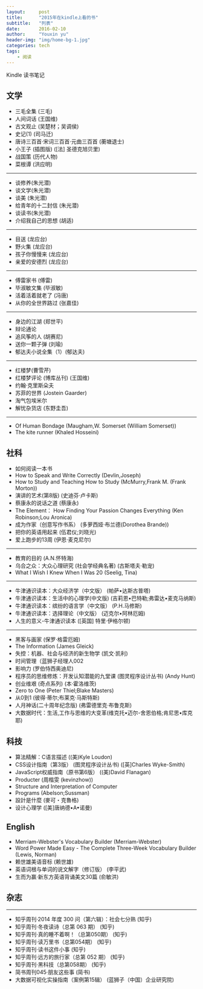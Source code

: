 ```yaml
---
layout:     post
title:      "2015年在kindle上看的书"
subtitle:   "列表"
date:       2016-02-10
author:     "Youxin yu"
header-img: "img/home-bg-1.jpg"
categories: tech
tags:
    - 阅读
---
```


Kindle 读书笔记

## 文学

- 三毛全集 (三毛)
- 人间词话 (王国维)
- 古文观止 (吴楚材；吴调侯)
- 史记(1) (司马迁)
- 唐诗三百首·宋词三百首·元曲三百首 (蘅塘退士)
- 小王子 (插图版) ([法] 圣德克旭贝里)
- 战国策 (历代人物)
- 菜根谭 (洪应明)

---
- 谈修养(朱光潜)
- 谈文学(朱光潜)
- 谈美 (朱光潜)
- 给青年的十二封信 (朱光潜)
- 谈读书(朱光潜)
- 介绍我自己的思想 (胡适)

---------------------------------
- 目送 (龙应台)
- 野火集 (龙应台)
- 孩子你慢慢来 (龙应台)
- 亲爱的安德烈 (龙应台)

---------------------------------
- 傅雷家书 (傅雷)
- 毕淑敏文集 (毕淑敏)
- 活着活着就老了 (冯唐)
- 从你的全世界路过 (张嘉佳)

---------------------------------
- 身边的江湖 (郑世平)
- 辩论通论
- 追风筝的人 (胡赛尼)
- 送你一颗子弹 (刘瑜)
- 郁达夫小说全集（1）(郁达夫)

---------------------------------
- 红楼梦(曹雪芹)
- 红楼梦评论 (博库丛刊) (王国维)
- 约翰·克里斯朵夫
- 苏菲的世界 (Jostein Gaarder)
- 淘气包埃米尔
- 解忧杂货店 (东野圭吾)

---------------------------------
- Of Human Bondage (Maugham,W. Somerset (William Somerset))
- The kite runner (Khaled Hosseini)

## 社科

- 如何阅读一本书
- How to Speak and Write Correctly (Devlin,Joseph)
- How to Study and Teaching How to Study (McMurry,Frank M. (Frank Morton))
- 演讲的艺术(第8版) (史迪芬·卢卡斯)
- 蔡康永的说话之道 (蔡康永)
- The Element： How Finding Your Passion Changes Everything (Ken Robinson;Lou Aronica)
- 成为作家（创意写作书系） (多萝西娅·布兰德(Dorothea Brande))
- 把你的英语用起来 (伍君仪;刘晓光)
- 爱上跑步的13周 (伊恩·麦克尼尔)

---------------------------------
- 教育的目的 (A.N.怀特海)
- 乌合之众：大众心理研究 (社会学经典名著) (古斯塔夫·勒宠)
- What I Wish I Knew When I Was 20 (Seelig, Tina)

---------------------------------
- 牛津通识读本：大众经济学（中文版） (帕萨•达斯古普塔)
- 牛津通识读本：生活中的心理学(中文版) (吉莉恩•巴特勒;弗雷达•麦克马纳斯)
- 牛津通识读本：缤纷的语言学（中文版） (P.H.马修斯)
- 牛津通识读本：选择理论（中文版） (迈克尔•阿林厄姆)
- 人生的意义-牛津通识读本 ([英国] 特里·伊格尔顿)

---------------------------------
- 黑客与画家 (保罗·格雷厄姆)
- The Information (James Gleick)
- 失控：机器、社会与经济的新生物学 (凯文·凯利)
- 时间管理（蓝狮子经理人002
- 影响力 (罗伯恃西奥迪尼)
- 程序员的思维修炼：开发认知潜能的九堂课 (图灵程序设计丛书) (Andy Hunt)
- 创业维艰 (奇点系列) (本·霍洛维茨)
- Zero to One (Peter Thiel;Blake Masters)
- 从0到1 (彼得·蒂尔;布莱克·马斯特斯)
- 人月神话(二十周年纪念版) (弗雷德里克·布鲁克斯)
- 大数据时代：生活,工作与思维的大变革(维克托•迈尔-舍恩伯格;肯尼思•库克耶)

## 科技

- 算法精解：C语言描述 ((美)Kyle Loudon)
- CSS设计指南（第3版） (图灵程序设计丛书) ([英]Charles Wyke-Smith)
- JavaScript权威指南（原书第6版） ((美)David Flanagan)
- Producter (周楷雯 (kevinzhow))
- Structure and Interpretation of Computer
- Programs (Abelson;Sussman)
- 設計是什麼 (麥可・克魯格)
- 设计心理学 ([美]唐纳德•A•诺曼)

## English

- Merriam-Webster's Vocabulary Builder (Merriam-Webster)
- Word Power Made Easy - The Complete Three-Week Vocabulary Builder (Lewis, Norman)
- 赖世雄美语音标 (赖世雄)
- 英语词根与单词的说文解字（修订版） (李平武)
- 生而为赢·新东方英语背诵美文30篇 (俞敏洪)

## 杂志

---
- 知乎周刊·2014 年度 300 问（第六辑）：社会七分熟 (知乎)
- 知乎周刊·冬夜读诗（总第 063 期） (知乎)
- 知乎周刊·真的睡不着啊！（总第050期） (知乎)
- 知乎周刊·读万里书（总第054期） (知乎)
- 知乎周刊·读书这件小事 (知乎)
- 知乎周刊·远方的旅行家（总第 052 期） (知乎)
- 知乎周刊·黑科技（总第058期） (知乎)
- 简书周刊045·朋友这些事 (简书)
- 大数据可视化实操指南（案例第15辑） (蓝狮子（中国）企业研究院)